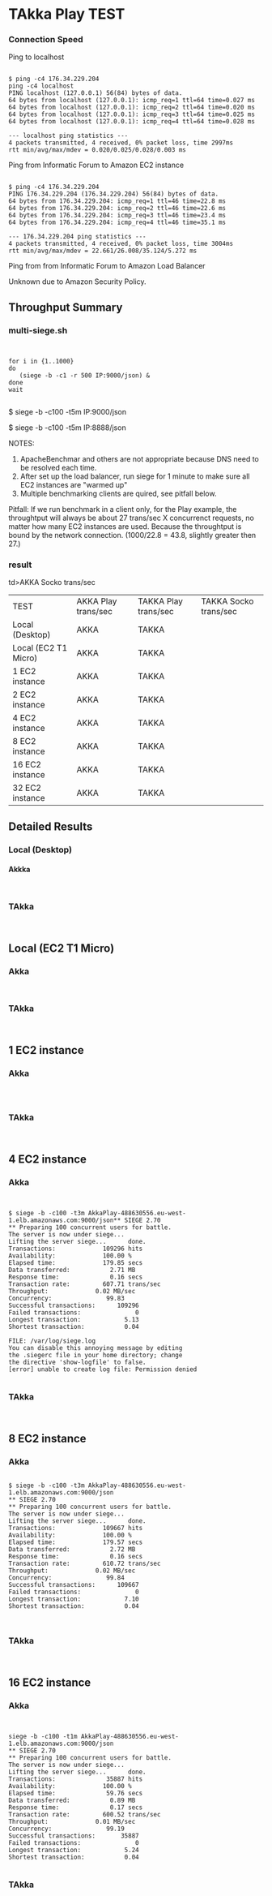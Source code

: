 # TAkka Play TEST

### Connection Speed

Ping to localhost

<pre><code>
$ ping -c4 176.34.229.204
ping -c4 localhost
PING localhost (127.0.0.1) 56(84) bytes of data.
64 bytes from localhost (127.0.0.1): icmp_req=1 ttl=64 time=0.027 ms
64 bytes from localhost (127.0.0.1): icmp_req=2 ttl=64 time=0.020 ms
64 bytes from localhost (127.0.0.1): icmp_req=3 ttl=64 time=0.025 ms
64 bytes from localhost (127.0.0.1): icmp_req=4 ttl=64 time=0.028 ms

--- localhost ping statistics ---
4 packets transmitted, 4 received, 0% packet loss, time 2997ms
rtt min/avg/max/mdev = 0.020/0.025/0.028/0.003 ms
</code></pre>



Ping from Informatic Forum to Amazon EC2 instance

<pre><code>
$ ping -c4 176.34.229.204
PING 176.34.229.204 (176.34.229.204) 56(84) bytes of data.
64 bytes from 176.34.229.204: icmp_req=1 ttl=46 time=22.8 ms
64 bytes from 176.34.229.204: icmp_req=2 ttl=46 time=22.6 ms
64 bytes from 176.34.229.204: icmp_req=3 ttl=46 time=23.4 ms
64 bytes from 176.34.229.204: icmp_req=4 ttl=46 time=35.1 ms

--- 176.34.229.204 ping statistics ---
4 packets transmitted, 4 received, 0% packet loss, time 3004ms
rtt min/avg/max/mdev = 22.661/26.008/35.124/5.272 ms
</code></pre>


Ping from from Informatic Forum to Amazon Load Balancer

Unknown due to Amazon Security Policy.






## Throughput Summary

### multi-siege.sh

<pre><code>

for i in {1..1000}
do
   (siege -b -c1 -r 500 IP:9000/json) &
done
wait

</code></pre>



$ siege -b -c100 -t5m IP:9000/json

$ siege -b -c100 -t5m IP:8888/json


NOTES: 
1. ApacheBenchmar and others are not appropriate because DNS need to be resolved each time.
2. After set up the load balancer, run siege for 1 minute to make sure all EC2 instances are "warmed up"
3. Multiple benchmarking clients are quired, see pitfall below.


Pitfall:
If we run benchmark in a client only, for the Play example, the throughtput will always be about 27 trans/sec X concurrenct requests, no matter how many EC2 instances are used.
Because the throughtput is bound by the network connection.  (1000/22.8 = 43.8, slightly greater then 27.)


### result

<table>
    <tr>
        <td>TEST                   </td><td>AKKA Play trans/sec </td><td>TAKKA Play trans/sec </td>td>AKKA Socko trans/sec </td><td>TAKKA Socko trans/sec </td>
    <tr>
    </tr>        
        <td>Local (Desktop)        </td><td>AKKA</td><td>TAKKA</td>       
    <tr>
    </tr>        
        <td>Local (EC2 T1 Micro)   </td><td>AKKA</td><td>TAKKA</td>        
    <tr>
    </tr>        
        <td>1 EC2 instance         </td><td>AKKA</td><td>TAKKA</td>
    <tr>
    </tr>        
        <td>2 EC2 instance         </td><td>AKKA</td><td>TAKKA</td>
    <tr>
    </tr>        
        <td>4 EC2 instance         </td><td>AKKA</td><td>TAKKA</td>
    <tr>
    </tr>        
        <td>8 EC2 instance         </td><td>AKKA</td><td>TAKKA</td>
    <tr>
    </tr>        
        <td>16 EC2 instance        </td><td>AKKA</td><td>TAKKA</td>
    <tr>
    </tr>        
        <td>32 EC2 instance        </td><td>AKKA</td><td>TAKKA</td>
    <tr>
</table>


## Detailed Results

### Local (Desktop)

#### Akkka
<pre><code>
</code></pre>

### TAkka

<pre><code>
</code></pre>

## Local (EC2 T1 Micro)

### Akka
<pre><code>
</code></pre>



### TAkka

<pre><code>
</code></pre>


## 1 EC2 instance

### Akka
<pre><code>

</code></pre>

### TAkka

<pre><code>
</code></pre>

## 4 EC2 instance

### Akka
<pre><code>

$ siege -b -c100 -t3m AkkaPlay-488630556.eu-west-1.elb.amazonaws.com:9000/json** SIEGE 2.70
** Preparing 100 concurrent users for battle.
The server is now under siege...
Lifting the server siege...      done.
Transactions:		      109296 hits
Availability:		      100.00 %
Elapsed time:		      179.85 secs
Data transferred:	        2.71 MB
Response time:		        0.16 secs
Transaction rate:	      607.71 trans/sec
Throughput:		        0.02 MB/sec
Concurrency:		       99.83
Successful transactions:      109296
Failed transactions:	           0
Longest transaction:	        5.13
Shortest transaction:	        0.04
 
FILE: /var/log/siege.log
You can disable this annoying message by editing
the .siegerc file in your home directory; change
the directive 'show-logfile' to false.
[error] unable to create log file: Permission denied

</code></pre>

### TAkka
<pre><code>
</code></pre>

## 8 EC2 instance

### Akka
<pre><code>
$ siege -b -c100 -t3m AkkaPlay-488630556.eu-west-1.elb.amazonaws.com:9000/json
** SIEGE 2.70
** Preparing 100 concurrent users for battle.
The server is now under siege...
Lifting the server siege...      done.
Transactions:		      109667 hits
Availability:		      100.00 %
Elapsed time:		      179.57 secs
Data transferred:	        2.72 MB
Response time:		        0.16 secs
Transaction rate:	      610.72 trans/sec
Throughput:		        0.02 MB/sec
Concurrency:		       99.84
Successful transactions:      109667
Failed transactions:	           0
Longest transaction:	        7.10
Shortest transaction:	        0.04


</code></pre>

### TAkka
<pre><code>
</code></pre>

## 16 EC2 instance

### Akka
<pre><code>

siege -b -c100 -t1m AkkaPlay-488630556.eu-west-1.elb.amazonaws.com:9000/json
** SIEGE 2.70
** Preparing 100 concurrent users for battle.
The server is now under siege...
Lifting the server siege...      done.
Transactions:		       35887 hits
Availability:		      100.00 %
Elapsed time:		       59.76 secs
Data transferred:	        0.89 MB
Response time:		        0.17 secs
Transaction rate:	      600.52 trans/sec
Throughput:		        0.01 MB/sec
Concurrency:		       99.19
Successful transactions:       35887
Failed transactions:	           0
Longest transaction:	        5.24
Shortest transaction:	        0.04

</code></pre>

### TAkka
<pre><code>
</code></pre>







